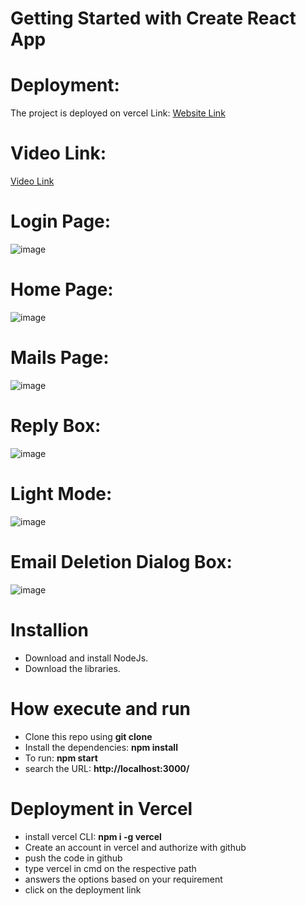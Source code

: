 # Getting Started with Create React App

# Deployment:
The project is deployed on vercel Link: [Website Link](https://reach-in-box-gamma.vercel.app/)

# Video Link:
[Video Link](https://www.loom.com/share/09151210be81450182f0526ccf37e643?sid=9aa708d7-ead1-42a0-abf7-2996abd1a100)

# Login Page:
![image](https://github.com/user-attachments/assets/5a18a705-4c31-44e2-9663-f329a4b73c57)

# Home Page: 
![image](https://github.com/user-attachments/assets/a9f2329f-b29e-48cf-a29d-92df87540db3)

# Mails Page:
![image](https://github.com/user-attachments/assets/536d743b-fd77-4e8b-ba4e-bc96852f1a69)

# Reply Box: 
![image](https://github.com/user-attachments/assets/fa90a4fc-1f9f-4062-b388-68b3c5a44ca3)

# Light Mode: 
![image](https://github.com/user-attachments/assets/89fb2aba-7f9a-4277-9100-2c4634ad41b8)

# Email Deletion Dialog Box:
![image](https://github.com/user-attachments/assets/bca10ed3-5947-4b6b-a181-eb46b01b20f0)

# Installion
* Download and install NodeJs.
* Download the libraries.

# How execute and run
* Clone this repo using **git clone <repo-link>**
* Install the dependencies: **npm install**
* To run: **npm start**
* search the URL: **http://localhost:3000/**

# Deployment in Vercel
* install vercel CLI: **npm i -g vercel**
* Create an account in vercel and authorize with github
* push the code in github
* type vercel in cmd on the respective path
* answers the options based on your requirement
* click on the deployment link
